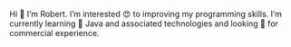 Hi 👋 I’m Robert.
I’m interested 😍 to improving my programming skills. I’m currently learning 🌱 Java and associated technologies and looking 👀 for commercial experience.
